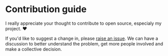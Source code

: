 # Contribution guide

I really appreciate your thought to contribute to open source, especialy my project. :heart:

If you'd like to suggest a change in, please [raise an issue](https://github.com/firstcontributions/Daily-UI/issues/new). We can have a discussion to better understand the problem, get more people involved and make a collective decision.